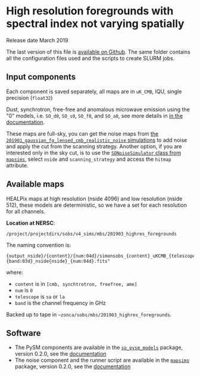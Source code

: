 High resolution foregrounds with spectral index not varying spatially
=====================================================================

Release date March 2019

The last version of this file is [available on Github](https://github.com/simonsobs/map_based_simulations/tree/master/201903_highres_foregrounds).
The same folder contains all the configuration files used and the scripts to create SLURM jobs.

## Input components

Each component is saved separately, all maps are in `uK_CMB`, IQU, single precision (`float32`)

Dust, synchrotron, free-free and anomalous microwave emission using the "0" models, i.e. `SO_d0`, `SO_s0`, `SO_f0`, and `SO_a0`, see more details in [in the documentation](https://so-pysm-models.readthedocs.io/en/0.2.dev/highres_templates.html#details-about-individual-models).

These maps are full-sky, you can get the noise maps from [the `201901_gaussian_fg_lensed_cmb_realistic_noise` simulations](https://github.com/simonsobs/map_based_simulations/tree/master/201901_gaussian_fg_lensed_cmb_realistic_noise) to add noise and apply the cut from the scanning strategy.
Another option, if you are interested only in the sky cut, is to use the [`SONoiseSimulator` class from `mapsims`](https://mapsims.readthedocs.io/en/latest/api/mapsims.SONoiseSimulator.html#mapsims.SONoiseSimulator), select `nside` and `scanning_strategy` and access the `hitmap` attribute.

## Available maps

HEALPix maps at high resolution (nside 4096) and low resolution (nside 512), these models are deterministic, so we have
a set for each resolution for all channels.

**Location at NERSC**:

    /project/projectdirs/sobs/v4_sims/mbs/201903_highres_foregrounds

The naming convention is:

    {output_nside}/{content}/{num:04d}/simonsobs_{content}_uKCMB_{telescope}{band:03d}_nside{nside}_{num:04d}.fits"

where:

* `content` is in `[cmb, synchtrotron, freefree, ame]`
* `num` is `0`
* `telescope` is `sa` or `la`
* `band` is the channel frequency in GHz

Backed up to tape in `~zonca/sobs/mbs/201903_highres_foregrounds`.

## Software

* The PySM components are available in the [`so_pysm_models`](https://github.com/simonsobs/so_pysm_models) package, version 0.2.0, see the [documentation](https://so-pysm-models.readthedocs.io/en/0.2.dev)
* The noise component and the runner script are available in the [`mapsims`](https://github.com/simonsobs/mapsims) package, version 0.2.0, see the [documentation](https://mapsims.readthedocs.io/en/0.2.dev)

